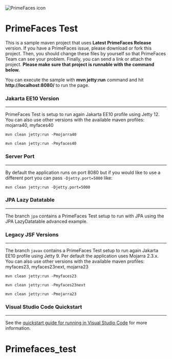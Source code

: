 ![PrimeFaces icon](https://www.primefaces.org/wp-content/uploads/2016/10/prime_logo_new.png)

# PrimeFaces Test

This is a sample maven project that uses <strong>Latest PrimeFaces Release</strong> version. If you have a PrimeFaces issue, please download or fork this project. Then, you should change these files by yourself so that PrimeFaces Team can see your problem. Finally, you can send a link or attach the project. <strong>Please make sure that project is runnable with the command below.</strong>

You can execute the sample with <strong>mvn jetty:run</strong> command and hit <strong>http://localhost:8080/</strong> to run the page.

### Jakarta EE10 Version
***

PrimeFaces Test is setup to run again Jakarta EE10 profile using Jetty 12. You can also use other versions with the available maven profiles: mojarra40, myfaces40

`mvn clean jetty:run -Pmojarra40`

`mvn clean jetty:run -Pmyfaces40`

### Server Port
***

By default the application runs on port 8080 but if you would like to use a different port you can pass `-Djetty.port=5000` like:

`mvn clean jetty:run -Djetty.port=5000`


### JPA Lazy Datatable
***

The branch `jpa` contains a PrimeFaces Test setup to run with JPA using the JPA LazyDatatable advanced example.

### Legacy JSF Versions
***

The branch `javax` contains a PrimeFaces Test setup to run again Jakarta EE10 profile using Jetty 9. Per default the application uses Mojarra 2.3.x. 
You can also use other versions with the available maven profiles: myfaces23, myfaces23next, mojarra23

`mvn clean jetty:run -Pmyfaces23`

`mvn clean jetty:run -Pmyfaces23next`

`mvn clean jetty:run -Pmojarra23`

### Visual Studio Code Quickstart
***

See the [quickstart guide for running in Visual Studio Code](./vscode-quickstart.md) for more information.
# Primefaces_test
